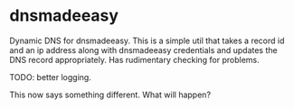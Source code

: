 dnsmadeeasy
===========

Dynamic DNS for dnsmadeeasy. This is a simple util that takes a record id and an ip address along with dnsmadeeasy credentials and updates the DNS record appropriately. Has rudimentary checking for problems. 

TODO: better logging.

This now says something different. What will happen?
